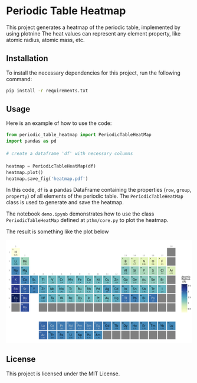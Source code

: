 # Periodic Table Heatmap

This project generates a heatmap of the periodic table, implemented by using plotnine The heat values can represent any element property, like atomic radius, atomic mass, etc.

## Installation

To install the necessary dependencies for this project, run the following command:

```bash
pip install -r requirements.txt
```

## Usage

Here is an example of how to use the code:

```python
from periodic_table_heatmap import PeriodicTableHeatMap
import pandas as pd

# create a dataframe 'df' with necessary columns

heatmap = PeriodicTableHeatMap(df)
heatmap.plot()
heatmap.save_fig('heatmap.pdf')
```

In this code, `df` is a pandas DataFrame containing the properties (`row`, `group`, `property`) of all elements of the periodic table. The `PeriodicTableHeatMap` class is used to generate and save the heatmap.

The notebook `demo.ipynb` demonstrates how to use the class `PeriodicTableHeatMap` defined at `pthm/core.py` to plot the heatmap.

The result is something like the plot below

![Atomic radius heatmap](etc/atomic_radius.png "Atomic_radius")

## License

This project is licensed under the MIT License.
